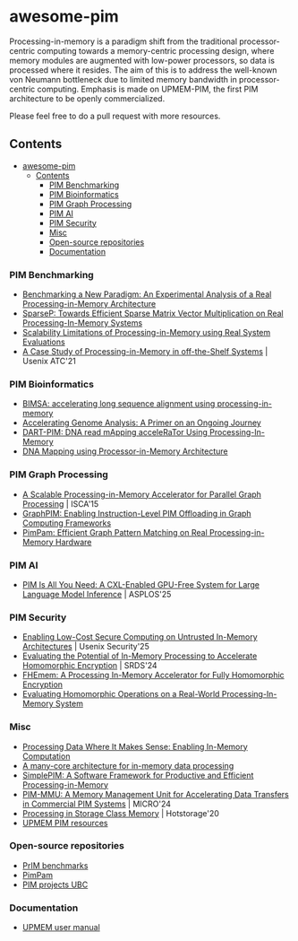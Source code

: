 # awesome-pim
Processing-in-memory is a paradigm shift from the traditional processor-centric computing towards a memory-centric processing design, where memory modules are augmented with low-power processors, so data is processed where it resides. 
The aim of this is to address the well-known von Neumann bottleneck due to limited memory bandwidth in processor-centric computing.
Emphasis is made on UPMEM-PIM, the first PIM architecture to be openly commercialized.

Please feel free to do a pull request with more resources.


## Contents
- [awesome-pim](#awesome-pim)
  - [Contents](#contents)
    - [PIM Benchmarking](#pim-benchmarking)
    - [PIM Bioinformatics](#pim-bioinformatics)
    - [PIM Graph Processing](#pim-graph-processing)
    - [PIM AI](#pim-ai)
    - [PIM Security](#pim-security)
    - [Misc](#misc)
    - [Open-source repositories](#open-source-repositories)
    - [Documentation](#documentation)



### PIM Benchmarking
- [Benchmarking a New Paradigm: An Experimental Analysis of a Real Processing-in-Memory Architecture](https://arxiv.org/pdf/2105.03814)
- [SparseP: Towards Efficient Sparse Matrix Vector Multiplication on Real Processing-In-Memory Systems](https://arxiv.org/pdf/2201.05072)
- [Scalability Limitations of Processing-in-Memory using Real System Evaluations](https://wiki.kaustubh.us/w/img_auth.php/scalability_limitations.pdf)
- [A Case Study of Processing-in-Memory in off-the-Shelf Systems](https://www.usenix.org/system/files/atc21-nider.pdf) | Usenix ATC'21


### PIM Bioinformatics
- [BIMSA: accelerating long sequence alignment using processing-in-memory](https://www.biorxiv.org/content/10.1101/2024.05.10.593513v1.full.pdf)
- [Accelerating Genome Analysis: A Primer on an Ongoing Journey](https://arxiv.org/pdf/2008.00961)
- [DART-PIM: DNA read mApping acceleRaTor Using Processing-In-Memory](https://arxiv.org/html/2411.03832v1)
- [DNA Mapping using Processor-in-Memory Architecture](https://hal.science/hal-01399997/document)


### PIM Graph Processing
- [A Scalable Processing-in-Memory Accelerator for Parallel Graph Processing](https://users.ece.cmu.edu/~omutlu/pub/tesseract-pim-architecture-for-graph-processing_isca15.pdf) | ISCA'15
- [GraphPIM: Enabling Instruction-Level PIM Offloading in Graph Computing Frameworks](https://jaewoong.org/pubs/hpca17-graphpim.pdf)
- [PimPam: Efficient Graph Pattern Matching on Real Processing-in-Memory Hardware](https://people.iiis.tsinghua.edu.cn/~huanchen/publications/pimpam-sigmod24.pdf)

  
### PIM AI
- [PIM Is All You Need: A CXL-Enabled GPU-Free System for Large Language Model Inference](https://arxiv.org/pdf/2502.07578) | ASPLOS'25


### PIM Security
- [Enabling Low-Cost Secure Computing on Untrusted In-Memory Architectures](https://arxiv.org/pdf/2501.17292) | Usenix Security'25
- [Evaluating the Potential of In-Memory Processing to Accelerate Homomorphic Encryption](https://arxiv.org/pdf/2412.09144) | SRDS'24
- [FHEmem: A Processing In-Memory Accelerator for Fully Homomorphic Encryption](https://arxiv.org/pdf/2311.16293)
- [Evaluating Homomorphic Operations on a Real-World Processing-In-Memory System](https://arxiv.org/pdf/2309.06545)
  


### Misc
- [Processing Data Where It Makes Sense: Enabling In-Memory Computation](https://arxiv.org/pdf/1903.03988)
- [A many-core architecture for in-memory data processing](https://pages.cs.wisc.edu/~venkatv/MICRO-50_223-Camera-Ready.pdf)
- [SimplePIM: A Software Framework for Productive and Efficient Processing-in-Memory](https://arxiv.org/pdf/2310.01893)
- [PIM-MMU: A Memory Management Unit for Accelerating Data Transfers in Commercial PIM Systems](https://arxiv.org/pdf/2409.06204) | MICRO'24
- [Processing in Storage Class Memory](https://www.usenix.org/system/files/hotstorage20_paper_nider.pdf) | Hotstorage'20
- [UPMEM PIM resources](https://www.upmem.com/ressources/)


### Open-source repositories
- [PrIM benchmarks](https://github.com/CMU-SAFARI/prim-benchmarks)
- [PimPam](https://github.com/tsinghua-ideal/PimPam)
- [PIM projects UBC](https://github.com/UBC-ECE-Sasha)

### Documentation

- [UPMEM user manual](https://sdk.upmem.com/2023.2.0/)

